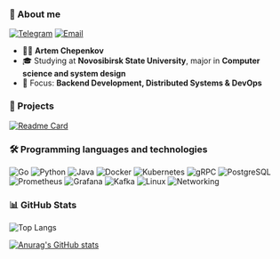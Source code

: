 ### 👋 About me  
  [![Telegram](https://img.shields.io/badge/Telegram-2CA5E0?style=for-the-badge&logo=telegram&logoColor=white)](https://t.me/artem_miracle)
  [![Email](https://img.shields.io/badge/Email-D14836?style=for-the-badge&logo=gmail&logoColor=white)](mailto:a.chepenkov@g.nsu.ru)
  
- 🧑‍💻 **Artem Chepenkov**  
- 🎓 Studying at **Novosibirsk State University**, major in **Computer science and system design**  
- 🔧 Focus: **Backend Development, Distributed Systems & DevOps**  

### 🚀 Projects
[![Readme Card](https://github-readme-stats.vercel.app/api/pin/?username=ArtemChepenkov&repo=golang-crud-s3-storage&theme=tokyonight)](https://github.com/ArtemChepenkov/golang-crud-s3-storage)

### 🛠️ Programming languages and technologies
![Go](https://img.shields.io/badge/Golang-00ADD8?style=for-the-badge&logo=go&logoColor=white)
![Python](https://img.shields.io/badge/Python-3776AB?style=for-the-badge&logo=python&logoColor=white)
![Java](https://img.shields.io/badge/Java-007396?style=for-the-badge&logo=openjdk&logoColor=white)
![Docker](https://img.shields.io/badge/Docker-2496ED?style=for-the-badge&logo=docker&logoColor=white)
![Kubernetes](https://img.shields.io/badge/Kubernetes-326CE5?style=for-the-badge&logo=kubernetes&logoColor=white)
![gRPC](https://img.shields.io/badge/gRPC-4A154B?style=for-the-badge&logo=grpc&logoColor=white)
![PostgreSQL](https://img.shields.io/badge/PostgreSQL-4169E1?style=for-the-badge&logo=postgresql&logoColor=white)
![Prometheus](https://img.shields.io/badge/Prometheus-E6522C?style=for-the-badge&logo=prometheus&logoColor=white)
![Grafana](https://img.shields.io/badge/Grafana-F46800?style=for-the-badge&logo=grafana&logoColor=white)
![Kafka](https://img.shields.io/badge/Kafka-231F20?style=for-the-badge&logo=apache-kafka&logoColor=white)
![Linux](https://img.shields.io/badge/Linux-FCC624?style=for-the-badge&logo=linux&logoColor=black)
![Networking](https://img.shields.io/badge/Networking-006600?style=for-the-badge&logo=cisco&logoColor=white)

### 📊 GitHub Stats

![Top Langs](https://github-readme-stats.vercel.app/api/top-langs/?username=ArtemChepenkov&layout=compact&langs_count=6&theme=tokyonight)

[![Anurag's GitHub stats](https://github-readme-stats.vercel.app/api?username=ArtemChepenkov&show_icons=true&theme=tokyonight)](https://github.com/anuraghazra/github-readme-stats)
